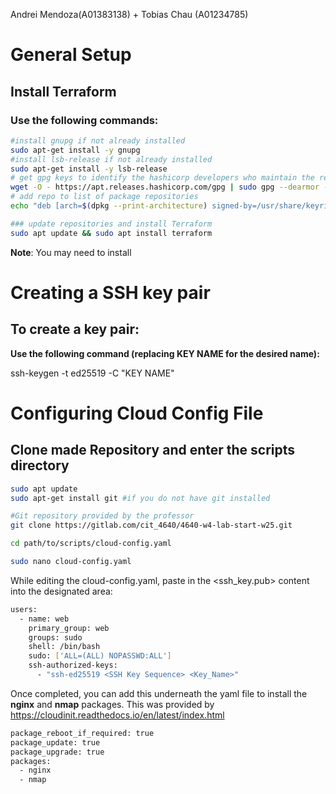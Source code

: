 Andrei Mendoza(A01383138) + Tobias Chau (A01234785)

# General Setup

## Install Terraform
### **Use the following commands:**
```bash
#install gnupg if not already installed
sudo apt-get install -y gnupg
#install lsb-release if not already installed
sudo apt-get install -y lsb-release
# get gpg keys to identify the hashicorp developers who maintain the repo
wget -O - https://apt.releases.hashicorp.com/gpg | sudo gpg --dearmor -o /usr/share/keyrings/hashicorp-archive-keyring.gpg
# add repo to list of package repositories
echo "deb [arch=$(dpkg --print-architecture) signed-by=/usr/share/keyrings/hashicorp-archive-keyring.gpg] https://apt.releases.hashicorp.com $(lsb_release -cs) main" | sudo tee /etc/apt/sources.list.d/hashicorp.list

### update repositories and install Terraform
sudo apt update && sudo apt install terraform
```
**Note**: You may need to install 
# Creating a SSH key pair
## To create a key pair:
**Use the following command (replacing KEY NAME for the desired name):**

ssh-keygen -t ed25519 -C "KEY NAME"

# Configuring Cloud Config File
## Clone made Repository and enter the scripts directory 
```bash
sudo apt update
sudo apt-get install git #if you do not have git installed

#Git repository provided by the professor
git clone https://gitlab.com/cit_4640/4640-w4-lab-start-w25.git

cd path/to/scripts/cloud-config.yaml

sudo nano cloud-config.yaml
```
While editing the cloud-config.yaml, paste in the <ssh_key.pub> content into the designated area: 
```bash
users:
  - name: web
    primary_group: web
    groups: sudo
    shell: /bin/bash
    sudo: ['ALL=(ALL) NOPASSWD:ALL']
    ssh-authorized-keys:
      - "ssh-ed25519 <SSH Key Sequence> <Key_Name>"
```
Once completed, you can add this underneath the yaml file to install the **nginx** and **nmap** packages. 
This was provided by https://cloudinit.readthedocs.io/en/latest/index.html
```bash
package_reboot_if_required: true
package_update: true
package_upgrade: true
packages:
  - nginx
  - nmap
```


